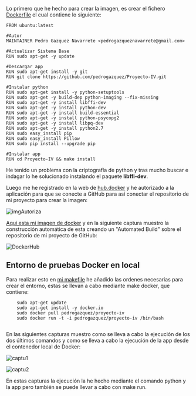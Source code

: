 Lo primero que he hecho para crear la imagen, es crear el fichero [Dockerfile](https://github.com/pedrogazquez/Proyecto-IV/blob/master/Dockerfile) el cual contiene lo siguiente:
```
FROM ubuntu:latest

#Autor
MAINTAINER Pedro Gazquez Navarrete <pedrogazqueznavarrete@gmail.com>

#Actualizar Sistema Base
RUN sudo apt-get -y update

#Descargar app
RUN sudo apt-get install -y git
RUN git clone https://github.com/pedrogazquez/Proyecto-IV.git

#Instalar python
RUN sudo apt-get install -y python-setuptools
RUN sudo apt-get -y build-dep python-imaging --fix-missing
RUN sudo apt-get -y install libffi-dev
RUN sudo apt-get -y install python-dev
RUN sudo apt-get -y install build-essential
RUN sudo apt-get -y install python-psycopg2
RUN sudo apt-get -y install libpq-dev
RUN sudo apt-get -y install python2.7
RUN sudo easy_install pip
RUN sudo easy_install Pillow
RUN sudo pip install --upgrade pip

#Instalar app
RUN cd Proyecto-IV && make install
```
He tenido un problema con la criptografía de python y tras mucho buscar e indagar lo he solucionado instalando el paquete **libffi-dev**.

Luego me he registrado en la web de [hub.docker](https://hub.docker.com/) y he autorizado a la aplicación para que se conecte a GitHub para así conectar el repositorio de mi proyecto para crear la imagen:

![imgAutoriza](http://i1042.photobucket.com/albums/b422/Pedro_Gazquez_Navarrete/Captura%20de%20pantalla%20de%202015-12-05%20135317_zpsjamrchxm.png)

[Aqui esta mi imagen de docker](https://hub.docker.com/r/pedrogazquez/proyecto-iv/) y en la siguiente captura muestro la construcción automática de esta creando un "Automated Build" sobre el repositorio de mi proyecto de GitHub:

![DockerHub](http://i1042.photobucket.com/albums/b422/Pedro_Gazquez_Navarrete/Captura%20de%20pantalla%20de%202015-12-10%20133939_zpsxdwwnyfs.png)

## Entorno de pruebas Docker en local

Para realizar esto en [mi makefile](https://github.com/pedrogazquez/Proyecto-IV/blob/master/Makefile) he añadido las ordenes necesarias para crear el entorno, estas se llevan a cabo mediante make docker, que contiene:

```
	sudo apt-get update
 	sudo apt-get install -y docker.io
 	sudo docker pull pedrogazquez/proyecto-iv
 	sudo docker run -t -i pedrogazquez/proyecto-iv /bin/bash
 	
```

En las siguientes capturas muestro como se lleva a cabo la ejecución de los dos últimos comandos y como se lleva a cabo la ejecución de la app desde el contenedor local de Docker:

![captu1](http://i1042.photobucket.com/albums/b422/Pedro_Gazquez_Navarrete/Captura%20de%20pantalla%20de%202015-12-10%20143906_zpsyzjp3w8p.png)

![captu2](http://i1042.photobucket.com/albums/b422/Pedro_Gazquez_Navarrete/Captura%20de%20pantalla%20de%202015-12-10%20143906_zpsyzjp3w8p.png)

En estas capturas la ejecución la he hecho mediante el comando python y la app pero también se puede llevar a cabo con make run.
